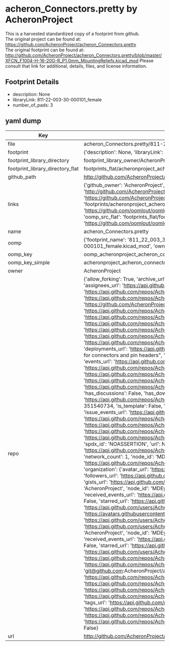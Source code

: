 # acheron_Connectors.pretty by AcheronProject  
This is a harvested standardized copy of a footprint from github.  
The original project can be found at:  
https://github.com/AcheronProject/acheron_Connectors.pretty  
The original footprint can be found at:
http://github.com/AcheronProject/acheron_Connectors.pretty/blob/master/XFCN_F1004-H-16-20G-R_P1.0mm_MountingReliefs.kicad_mod
Please consult that link for additional, details, files, and license information.  
## Footprint Details
* description: None  
* libraryLink: 811-22-003-30-000101_female  
* number_of_pads: 3  
## yaml dump  
| Key | Value |  
| --- | --- |  
| file | acheron_Connectors.pretty/811-22-003-30-000101_female.kicad_mod |  
| footprint | {'description': None, 'libraryLink': '811-22-003-30-000101_female', 'number_of_pads': 3} |  
| footprint_library_directory | footprint_library_owner/AcheronProject_acheron_Connectors.pretty |  
| footprint_library_directory_flat | footprints_flat/acheronproject_acheron_connectors_811_22_003_30_000101_female/working |  
| github_path | http://github.com/AcheronProject/acheron_Connectors.pretty/blob/master/811-22-003-30-000101_female.kicad_mod |  
| links | {'github_owner': 'AcheronProject', 'github_repo_name': 'acheron_Connectors.pretty', 'github_src': 'http://github.com/AcheronProject/acheron_Connectors.pretty/blob/master/XFCN_F1004-H-16-20G-R_P1.0mm_MountingReliefs.kicad_mod', 'github_src_repo': 'https://github.com/AcheronProject/acheron_Connectors.pretty', 'oomp_bot': 'footprints/acheronproject_acheron_connectors_811_22_003_30_000101_female/working', 'oomp_bot_github': 'https://github.com/oomlout/oomlout_oomp_footprint_bot/tree/main/footprints/acheronproject_acheron_connectors_811_22_003_30_000101_female/working', 'oomp_src_flat': 'footprints_flat/footprints_flat/acheronproject_acheron_connectors_811_22_003_30_000101_female/working', 'oomp_src_flat_github': 'https://github.com/oomlout/oomlout_oomp_footprint_src/tree/main/footprints_flat/acheronproject_acheron_connectors_811_22_003_30_000101_female/working'} |  
| name | acheron_Connectors.pretty |  
| oomp | {'footprint_name': '811_22_003_30_000101_female', 'library_name': 'acheron_connectors', 'original_filename': 'acheron_Connectors.pretty/811-22-003-30-000101_female.kicad_mod', 'owner_name': 'acheronproject'} |  
| oomp_key | oomp_acheronproject_acheron_connectors_811_22_003_30_000101_female |  
| oomp_key_simple | acheronproject_acheron_connectors_811_22_003_30_000101_female |  
| owner | AcheronProject |  
| repo | {'allow_forking': True, 'archive_url': 'https://api.github.com/repos/AcheronProject/acheron_Connectors.pretty/{archive_format}{/ref}', 'archived': False, 'assignees_url': 'https://api.github.com/repos/AcheronProject/acheron_Connectors.pretty/assignees{/user}', 'blobs_url': 'https://api.github.com/repos/AcheronProject/acheron_Connectors.pretty/git/blobs{/sha}', 'branches_url': 'https://api.github.com/repos/AcheronProject/acheron_Connectors.pretty/branches{/branch}', 'clone_url': 'https://github.com/AcheronProject/acheron_Connectors.pretty.git', 'collaborators_url': 'https://api.github.com/repos/AcheronProject/acheron_Connectors.pretty/collaborators{/collaborator}', 'comments_url': 'https://api.github.com/repos/AcheronProject/acheron_Connectors.pretty/comments{/number}', 'commits_url': 'https://api.github.com/repos/AcheronProject/acheron_Connectors.pretty/commits{/sha}', 'compare_url': 'https://api.github.com/repos/AcheronProject/acheron_Connectors.pretty/compare/{base}...{head}', 'contents_url': 'https://api.github.com/repos/AcheronProject/acheron_Connectors.pretty/contents/{+path}', 'contributors_url': 'https://api.github.com/repos/AcheronProject/acheron_Connectors.pretty/contributors', 'created_at': '2021-03-25T18:42:11Z', 'default_branch': 'master', 'deployments_url': 'https://api.github.com/repos/AcheronProject/acheron_Connectors.pretty/deployments', 'description': "AcheronProject's KiCad footprint library for connectors and pin headers", 'disabled': False, 'downloads_url': 'https://api.github.com/repos/AcheronProject/acheron_Connectors.pretty/downloads', 'events_url': 'https://api.github.com/repos/AcheronProject/acheron_Connectors.pretty/events', 'fork': False, 'forks': 1, 'forks_count': 1, 'forks_url': 'https://api.github.com/repos/AcheronProject/acheron_Connectors.pretty/forks', 'full_name': 'AcheronProject/acheron_Connectors.pretty', 'git_commits_url': 'https://api.github.com/repos/AcheronProject/acheron_Connectors.pretty/git/commits{/sha}', 'git_refs_url': 'https://api.github.com/repos/AcheronProject/acheron_Connectors.pretty/git/refs{/sha}', 'git_tags_url': 'https://api.github.com/repos/AcheronProject/acheron_Connectors.pretty/git/tags{/sha}', 'git_url': 'git://github.com/AcheronProject/acheron_Connectors.pretty.git', 'has_discussions': False, 'has_downloads': True, 'has_issues': True, 'has_pages': False, 'has_projects': True, 'has_wiki': True, 'homepage': None, 'hooks_url': 'https://api.github.com/repos/AcheronProject/acheron_Connectors.pretty/hooks', 'html_url': 'https://github.com/AcheronProject/acheron_Connectors.pretty', 'id': 351540734, 'is_template': False, 'issue_comment_url': 'https://api.github.com/repos/AcheronProject/acheron_Connectors.pretty/issues/comments{/number}', 'issue_events_url': 'https://api.github.com/repos/AcheronProject/acheron_Connectors.pretty/issues/events{/number}', 'issues_url': 'https://api.github.com/repos/AcheronProject/acheron_Connectors.pretty/issues{/number}', 'keys_url': 'https://api.github.com/repos/AcheronProject/acheron_Connectors.pretty/keys{/key_id}', 'labels_url': 'https://api.github.com/repos/AcheronProject/acheron_Connectors.pretty/labels{/name}', 'language': None, 'languages_url': 'https://api.github.com/repos/AcheronProject/acheron_Connectors.pretty/languages', 'license': {'key': 'other', 'name': 'Other', 'node_id': 'MDc6TGljZW5zZTA=', 'spdx_id': 'NOASSERTION', 'url': None}, 'merges_url': 'https://api.github.com/repos/AcheronProject/acheron_Connectors.pretty/merges', 'milestones_url': 'https://api.github.com/repos/AcheronProject/acheron_Connectors.pretty/milestones{/number}', 'mirror_url': None, 'name': 'acheron_Connectors.pretty', 'network_count': 1, 'node_id': 'MDEwOlJlcG9zaXRvcnkzNTE1NDA3MzQ=', 'notifications_url': 'https://api.github.com/repos/AcheronProject/acheron_Connectors.pretty/notifications{?since,all,participating}', 'open_issues': 2, 'open_issues_count': 2, 'organization': {'avatar_url': 'https://avatars.githubusercontent.com/u/63755935?v=4', 'events_url': 'https://api.github.com/users/AcheronProject/events{/privacy}', 'followers_url': 'https://api.github.com/users/AcheronProject/followers', 'following_url': 'https://api.github.com/users/AcheronProject/following{/other_user}', 'gists_url': 'https://api.github.com/users/AcheronProject/gists{/gist_id}', 'gravatar_id': '', 'html_url': 'https://github.com/AcheronProject', 'id': 63755935, 'login': 'AcheronProject', 'node_id': 'MDEyOk9yZ2FuaXphdGlvbjYzNzU1OTM1', 'organizations_url': 'https://api.github.com/users/AcheronProject/orgs', 'received_events_url': 'https://api.github.com/users/AcheronProject/received_events', 'repos_url': 'https://api.github.com/users/AcheronProject/repos', 'site_admin': False, 'starred_url': 'https://api.github.com/users/AcheronProject/starred{/owner}{/repo}', 'subscriptions_url': 'https://api.github.com/users/AcheronProject/subscriptions', 'type': 'Organization', 'url': 'https://api.github.com/users/AcheronProject'}, 'owner': {'avatar_url': 'https://avatars.githubusercontent.com/u/63755935?v=4', 'events_url': 'https://api.github.com/users/AcheronProject/events{/privacy}', 'followers_url': 'https://api.github.com/users/AcheronProject/followers', 'following_url': 'https://api.github.com/users/AcheronProject/following{/other_user}', 'gists_url': 'https://api.github.com/users/AcheronProject/gists{/gist_id}', 'gravatar_id': '', 'html_url': 'https://github.com/AcheronProject', 'id': 63755935, 'login': 'AcheronProject', 'node_id': 'MDEyOk9yZ2FuaXphdGlvbjYzNzU1OTM1', 'organizations_url': 'https://api.github.com/users/AcheronProject/orgs', 'received_events_url': 'https://api.github.com/users/AcheronProject/received_events', 'repos_url': 'https://api.github.com/users/AcheronProject/repos', 'site_admin': False, 'starred_url': 'https://api.github.com/users/AcheronProject/starred{/owner}{/repo}', 'subscriptions_url': 'https://api.github.com/users/AcheronProject/subscriptions', 'type': 'Organization', 'url': 'https://api.github.com/users/AcheronProject'}, 'private': False, 'pulls_url': 'https://api.github.com/repos/AcheronProject/acheron_Connectors.pretty/pulls{/number}', 'pushed_at': '2023-06-10T20:02:30Z', 'releases_url': 'https://api.github.com/repos/AcheronProject/acheron_Connectors.pretty/releases{/id}', 'size': 128, 'ssh_url': 'git@github.com:AcheronProject/acheron_Connectors.pretty.git', 'stargazers_count': 3, 'stargazers_url': 'https://api.github.com/repos/AcheronProject/acheron_Connectors.pretty/stargazers', 'statuses_url': 'https://api.github.com/repos/AcheronProject/acheron_Connectors.pretty/statuses/{sha}', 'subscribers_count': 1, 'subscribers_url': 'https://api.github.com/repos/AcheronProject/acheron_Connectors.pretty/subscribers', 'subscription_url': 'https://api.github.com/repos/AcheronProject/acheron_Connectors.pretty/subscription', 'svn_url': 'https://github.com/AcheronProject/acheron_Connectors.pretty', 'tags_url': 'https://api.github.com/repos/AcheronProject/acheron_Connectors.pretty/tags', 'teams_url': 'https://api.github.com/repos/AcheronProject/acheron_Connectors.pretty/teams', 'temp_clone_token': None, 'topics': [], 'trees_url': 'https://api.github.com/repos/AcheronProject/acheron_Connectors.pretty/git/trees{/sha}', 'updated_at': '2023-01-20T13:42:44Z', 'url': 'https://api.github.com/repos/AcheronProject/acheron_Connectors.pretty', 'visibility': 'public', 'watchers': 3, 'watchers_count': 3, 'web_commit_signoff_required': False} |  
| url | http://github.com/AcheronProject/acheron_Connectors.pretty |  

